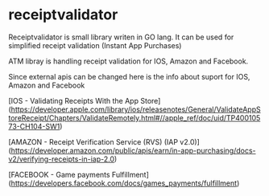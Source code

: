 # receiptvalidator
Receiptvalidator is small library writen in GO lang.
It can be used for simplified receipt validation (Instant App Purchases)

ATM libray is handling receipt validation for IOS, Amazon and Facebook.

Since external apis can be changed here is the info about suport for IOS, Amazon and Facebook

[IOS - Validating Receipts With the App Store] (https://developer.apple.com/library/ios/releasenotes/General/ValidateAppStoreReceipt/Chapters/ValidateRemotely.html#//apple_ref/doc/uid/TP40010573-CH104-SW1)

[AMAZON - Receipt Verification Service (RVS) (IAP v2.0)] (https://developer.amazon.com/public/apis/earn/in-app-purchasing/docs-v2/verifying-receipts-in-iap-2.0)

[FACEBOOK - Game payments Fulfillment] (https://developers.facebook.com/docs/games_payments/fulfillment)
